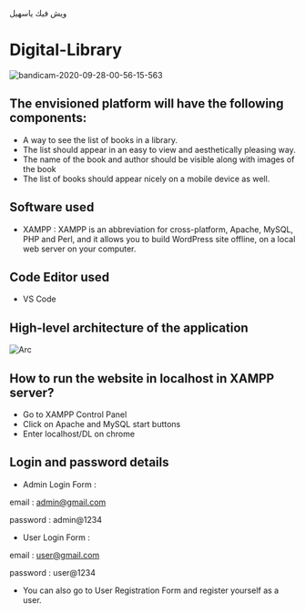 ويش فيك ياسهيل 

# Digital-Library

![bandicam-2020-09-28-00-56-15-563](https://user-images.githubusercontent.com/64209503/94375228-d430f100-012f-11eb-9725-8ed95cc29f55.gif)

## The envisioned platform will have the following components:
* A way to see the list of books in a library.
* The list should appear in an easy to view and aesthetically pleasing way.
* The name of the book and author should be visible along with images of the book
* The list of books should appear nicely on a mobile device as well.

## Software used
* XAMPP : XAMPP is an abbreviation for cross-platform, Apache, MySQL, PHP and Perl, and it allows you to build WordPress site offline, on a local web server on your computer.

## Code Editor used
* VS Code

## High-level architecture of the application
![Arc](https://user-images.githubusercontent.com/64209503/94375941-d34e8e00-0134-11eb-987e-6ceb213d26ec.png)

## How to run the website in localhost in XAMPP server?
* Go to XAMPP Control Panel 
* Click on Apache and MySQL start buttons
* Enter localhost/DL on chrome

## Login and password details
* Admin Login Form :

email : admin@gmail.com

password : admin@1234
* User Login Form :

email : user@gmail.com

password : user@1234
* You can also go to User Registration Form and register yourself as a user.
